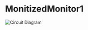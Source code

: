 # MonitizedMonitor1

![Circuit Diagram](https://user-images.githubusercontent.com/44065883/46993197-3a4f1580-d0cb-11e8-9343-4b9aa5626b24.png)
